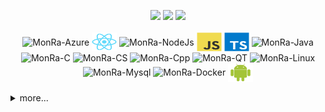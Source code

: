 <!--Hello
<h2><img src="https://emojis.slackmojis.com/emojis/images/1531849430/4246/blob-sunglasses.gif?1531849430" width="30"/> Hi 👋 , I'm MonRá! <img src="https://media.giphy.com/media/12oufCB0MyZ1Go/giphy.gif" width="50"></h2>
-->

<div>
  </p>
  <div align="center">
   <a href="https://www.facebook.com/ramon.chaib" target="_blank"><img src="https://img.shields.io/badge/-Facebook-%230077B5?style=for-the-badge&logo=facebook&logoColor=white" target="_blank"></a> 
  <a href="https://www.instagram.com/monrapps/" target="_blank"><img src="https://img.shields.io/badge/-Instagram-%23E4405F?style=for-the-badge&logo=instagram&logoColor=white" target="_blank"></a>
  <a href="https://www.linkedin.com/in/ramon-chaib-27007635/" target="_blank"><img src="https://img.shields.io/badge/-LinkedIn-%230077B5?style=for-the-badge&logo=linkedin&logoColor=white" target="_blank"></a>   
</div>
  
 <div style="display: inline_block" align="center"><br>
  <img align="center" alt="MonRa-Azure" height="30" width="40" src="https://cdn.jsdelivr.net/gh/devicons/devicon/icons/azure/azure-original.svg">
  <img align="center" alt="MonRa-React" height="30" width="40" src="https://raw.githubusercontent.com/devicons/devicon/master/icons/react/react-original.svg">
  <img align="center" alt="MonRa-NodeJs" height="30" width="40" src="https://cdn.jsdelivr.net/gh/devicons/devicon/icons/nodejs/nodejs-original.svg">
  <img align="center" alt="MonRa-Js" height="30" width="40" src="https://raw.githubusercontent.com/devicons/devicon/master/icons/javascript/javascript-original.svg">     <img align="center" alt="MonRa-Ts" height="30" width="40" src="https://raw.githubusercontent.com/devicons/devicon/master/icons/typescript/typescript-original.svg">
  <img align="center" alt="MonRa-Java" height="30" width="40" src="https://cdn.jsdelivr.net/gh/devicons/devicon/icons/java/java-original.svg">
  <img align="center" alt="MonRa-C" height="30" width="40" src="https://cdn.jsdelivr.net/gh/devicons/devicon/icons/c/c-original.svg">
  <img align="center" alt="MonRa-CS" height="30" width="40" src="https://cdn.jsdelivr.net/gh/devicons/devicon/icons/csharp/csharp-original.svg">
  <img align="center" alt="MonRa-Cpp" height="30" width="40" src="https://cdn.jsdelivr.net/gh/devicons/devicon/icons/cplusplus/cplusplus-original.svg">
  <img align="center" alt="MonRa-QT" height="30" width="40" src="https://cdn.jsdelivr.net/gh/devicons/devicon/icons/qt/qt-original.svg">
  <img align="center" alt="MonRa-Linux" height="30" width="40" src="https://cdn.jsdelivr.net/gh/devicons/devicon/icons/linux/linux-original.svg">
  <img align="center" alt="MonRa-Mysql" height="30" width="40" src="https://cdn.jsdelivr.net/gh/devicons/devicon/icons/mysql/mysql-original.svg">
  <img align="center" alt="MonRa-Docker" height="30" width="40" src="https://cdn.jsdelivr.net/gh/devicons/devicon/icons/docker/docker-original.svg">  
  <img align="center" alt="MonRa-Android" height="30" width="40" src="https://github.com/devicons/devicon/blob/master/icons/android/android-original.svg">
  
</div>
</a>

</br>
<!--
[![github activity graph](https://activity-graph.herokuapp.com/graph?username=monrapps&theme=chartreuse-dark)](https://github.com/monrapps/)
-->
<div>
<details>
      <summary>more...</summary>
      
<!--
### <img src="https://media.giphy.com/media/VgCDAzcKvsR6OM0uWg/giphy.gif" width="50"> A little more about me...  

```javascript
const monra = {
    pronouns: "He" | "Him",
    code: ["any"],
    askMeAbout: ["any"],
    technologies: {
        backEnd: {
            js: ["any"],
        },
        mobileApp: {
            native: ["Android Development"]
        },
        devOps: ["AWS", "Docker🐳", "Route53", "Nginx"],
        databases: ["mongo", "MySql", "sqlite"],
        misc: ["Firebase", "Socket.IO", "selenium", "open-cv", "php", "SuiteApp"]
    },
    architecture: ["Serverless Architecture", "Progressive web applications", "Single page applications"],
    currentFocus: "Building Robots to ease opertations",
    funFact: "There are two ways to write error-free programs; only the third one works"
};
```
-->

---
<!--START_SECTION:waka-->
![Code Time](http://img.shields.io/badge/Code%20Time-1%2C210%20hrs%206%20mins-blue)

![Profile Views](http://img.shields.io/badge/Profile%20Views-0-blue)

![Lines of code](https://img.shields.io/badge/From%20Hello%20World%20I%27ve%20Written-977.2%20thousand%20lines%20of%20code-blue)

**🐱 My GitHub Data** 

> 📦 64.9 kB Used in GitHub's Storage 
 > 
> 🏆 2,480 Contributions in the Year 2025
 > 
> 🚫 Not Opted to Hire
 > 
> 📜 24 Public Repositories 
 > 
> 🔑 20 Private Repositories 
 > 
**I'm an Early 🐤** 

```text
🌞 Morning                3388 commits        ████████░░░░░░░░░░░░░░░░░   30.39 % 
🌆 Daytime                4693 commits        ███████████░░░░░░░░░░░░░░   42.10 % 
🌃 Evening                1150 commits        ███░░░░░░░░░░░░░░░░░░░░░░   10.32 % 
🌙 Night                  1916 commits        ████░░░░░░░░░░░░░░░░░░░░░   17.19 % 
```
📅 **I'm Most Productive on Thursday** 

```text
Monday                   2082 commits        █████░░░░░░░░░░░░░░░░░░░░   18.68 % 
Tuesday                  1991 commits        ████░░░░░░░░░░░░░░░░░░░░░   17.86 % 
Wednesday                2184 commits        █████░░░░░░░░░░░░░░░░░░░░   19.59 % 
Thursday                 2605 commits        ██████░░░░░░░░░░░░░░░░░░░   23.37 % 
Friday                   1747 commits        ████░░░░░░░░░░░░░░░░░░░░░   15.67 % 
Saturday                 294 commits         █░░░░░░░░░░░░░░░░░░░░░░░░   02.64 % 
Sunday                   244 commits         █░░░░░░░░░░░░░░░░░░░░░░░░   02.19 % 
```


📊 **This Week I Spent My Time On** 

```text
🕑︎ Time Zone: America/Sao_Paulo

💬 Programming Languages: 
Other                    15 hrs 54 mins      █████████████████░░░░░░░░   68.28 % 
Bash                     2 hrs 26 mins       ███░░░░░░░░░░░░░░░░░░░░░░   10.52 % 
Markdown                 1 hr 15 mins        █░░░░░░░░░░░░░░░░░░░░░░░░   05.40 % 
Makefile                 1 hr 6 mins         █░░░░░░░░░░░░░░░░░░░░░░░░   04.79 % 
C                        55 mins             █░░░░░░░░░░░░░░░░░░░░░░░░   03.96 % 

🔥 Editors: 
VS Code                  23 hrs 17 mins      █████████████████████████   100.00 % 

🐱‍💻 Projects: 
gww-v6i                  17 hrs 40 mins      ███████████████████░░░░░░   75.90 % 
gww-v6i_jiga             2 hrs 31 mins       ███░░░░░░░░░░░░░░░░░░░░░░   10.87 % 
Markdown                 1 hr 17 mins        █░░░░░░░░░░░░░░░░░░░░░░░░   05.53 % 
zmqslip                  27 mins             ░░░░░░░░░░░░░░░░░░░░░░░░░   01.99 % 
buildroot                26 mins             ░░░░░░░░░░░░░░░░░░░░░░░░░   01.90 % 

💻 Operating System: 
WSL                      21 hrs 59 mins      ████████████████████████░   94.47 % 
Windows                  1 hr 17 mins        █░░░░░░░░░░░░░░░░░░░░░░░░   05.53 % 
```

**I Mostly Code in C++** 

```text
C                        15 repos            ████░░░░░░░░░░░░░░░░░░░░░   17.24 % 
JavaScript               9 repos             ███░░░░░░░░░░░░░░░░░░░░░░   10.34 % 
Python                   9 repos             ███░░░░░░░░░░░░░░░░░░░░░░   10.34 % 
Shell                    6 repos             ██░░░░░░░░░░░░░░░░░░░░░░░   06.90 % 
HTML                     6 repos             ██░░░░░░░░░░░░░░░░░░░░░░░   06.90 % 
```



**Timeline**

![Lines of Code chart](https://raw.githubusercontent.com/monrapps/monrapps/master/assets/bar_graph.png)


 Last Updated on 21/06/2025 13:26:05 UTC
<!--END_SECTION:waka-->
